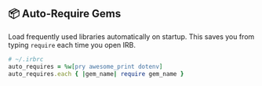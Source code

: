 ## 📦 Auto-Require Gems
Load frequently used libraries automatically on startup. This saves you from typing `require` each time you open IRB.

```ruby
# ~/.irbrc
auto_requires = %w[pry awesome_print dotenv]
auto_requires.each { |gem_name| require gem_name }
```